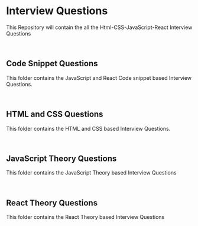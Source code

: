 # Interview Questions
This Repository will contain the all the Html-CSS-JavaScript-React Interview Questions

<br />

## Code Snippet Questions 
This folder contains the JavaScript and React Code snippet based Interview Questions.

<br />

## HTML and CSS Questions
This folder contains the HTML and CSS based Interview Questions.

<br />

## JavaScript Theory Questions
This folder contains the JavaScript Theory based Interview Questions

<br />

## React Theory Questions
This folder contains the React Theory based Interview Questions
